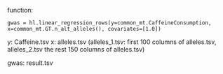 function: 
```
gwas = hl.linear_regression_rows(y=common_mt.CaffeineConsumption, x=common_mt.GT.n_alt_alleles(), covariates=[1.0])
```

y: Caffeine.tsv
x: alleles.tsv (alleles_1.tsv: first 100 columns of alleles.tsv, alleles_2.tsv the rest 150 columns of alleles.tsv)

gwas: result.tsv